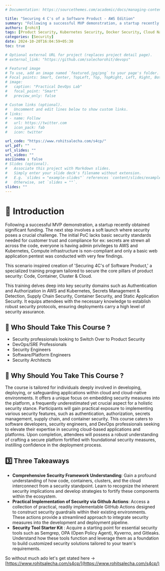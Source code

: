 ```yaml
---
# Documentation: https://sourcethemes.com/academic/docs/managing-content/

title: "Securing 4 C's of a Software Product - AWS Edition"
summary: "Following a successful MVP demonstration, a startup recently secured significant funding and is preparing for a soft launch, highlighting the need for enhanced security measures. Their initial proof of concept lacks essential security standards, including proper Secrets Management and compliance protocols, which are crucial for building customer trust. In response to these challenges, we created 'Securing 4C's of Software Product,' a specialized training program designed to fortify the core pillars of product security: Code, Containers, Clusters, and Cloud. This comprehensive training covers key security domains such as Authentication and Authorization in AWS and Kubernetes, Container Security, and Static Application Security, equipping participants with the knowledge to implement robust security protocols and ensure secure deployments in today’s cloud-native environment."
authors: [rohit]
tags: [Product Security, Kubernetes Security, Docker Security, Cloud Native Security, Pentesting, DevSecOps, AWS IAM, AWS EKS Security, Kubernetes RBAC, Container Security, Open Source Security, Cloud Security, DevOps Security, Security Compliance, GitHub Actions Security, SAST, SCA, Compliance as Code, Secrets Management, OPA, Kyverno, Trivy, Gitleaks, AWS SCPs, Golden Containers, IRSA(IAM Roles Service Account), Dependency Checker,IMDSv2 enforcement]
categories: [Security]
date: 2024-10-20T16:04:59+05:30
toc: true

# Optional external URL for project (replaces project detail page).
# external_link: "https://github.com/salecharohit/devops"

# Featured image
# To use, add an image named `featured.jpg/png` to your page's folder.
# Focal points: Smart, Center, TopLeft, Top, TopRight, Left, Right, BottomLeft, Bottom, BottomRight.
# image:
#   caption: "Practical DevOps Lab"
#   focal_point: "Smart"
#   preview_only: false

# Custom links (optional).
#   Uncomment and edit lines below to show custom links.
# links:
# - name: Follow
#   url: https://twitter.com
#   icon_pack: fab
#   icon: twitter

url_code: "https://www.rohitsalecha.com/s4cp/"
url_pdf: ""
url_slides: ""
url_video: ""
asciinema : false
# Slides (optional).
#   Associate this project with Markdown slides.
#   Simply enter your slide deck's filename without extension.
#   E.g. `slides = "example-slides"` references `content/slides/example-slides.md`.
#   Otherwise, set `slides = ""`.
slides: ""
---
```


# 👋 Introduction

Following a successful MVP demonstration, a startup recently obtained significant funding. The next step involves a soft launch where security poses a crucial challenge. The initial PoC lacks basic security standards needed for customer trust and compliance for ex: secrets are strewn all across the code, everyone is having admin privileges to AWS and Kubernetes, Compute infrastructure is non-compliant and only a basic web application pentest was conducted with very few findings.

This scenario inspired creation of 'Securing 4C's of Software Product,' a specialized training program tailored to secure the core pillars of product security: Code, Container, Cluster & Cloud.

This training delves deep into key security domains such as Authentication and Authorization in AWS and Kubernetes, Secrets Management & Detection, Supply Chain Security, Container Security, and Static Application Security. It equips attendees with the necessary knowledge to establish robust security protocols, ensuring deployments carry a high level of security assurance.

## 🤺 Who Should Take This Course ?

- Security professionals looking to Switch Over to Product Security
- DevOps/SRE Professionals
- Security Engineers
- Software/Platform Engineers
- Security Architects

## 🎩 Why Should You Take This Course ?

The course is tailored for individuals deeply involved in developing, deploying, or safeguarding applications within cloud and cloud-native environments. It offers a unique focus on embedding security measures into the platform, a frequently underestimated yet crucial aspect for a holistic security stance. Participants will gain practical exposure to implementing various security features, such as authentication, authorization, secrets management, supply chain, and container security. This course caters to software developers, security engineers, and DevOps professionals seeking to elevate their expertise in securing cloud-based applications and platforms. Upon completion, attendees will possess a robust understanding of crafting a secure platform fortified with foundational security measures, instilling confidence in the deployment process.

## 3️⃣ Three Takeaways

- **Comprehensive Security Framework Understanding**: Gain a profound understanding of how code, containers, clusters, and the cloud interconnect from a security standpoint. Learn to recognize the inherent security implications and develop strategies to fortify these components within the ecosystem.
- **Practical Implementation of Security via Github Actions**: Access a collection of practical, readily implementable GitHub Actions designed to construct security guardrails within their existing environments. These actions provide a streamlined approach to integrate security measures into the development and deployment pipeline.
- **Security Tool Starter Kit** : Acquire a starting point for essential security tools such as Semgrep, OPA (Open Policy Agent), Kyverno, and Gitleaks. Understand how these tools function and leverage them as a foundation to build customized security solutions tailored to your team's requirements.

So without much ado let's get stated here -> [https://www.rohitsalecha.com/s4cp/](https://www.rohitsalecha.com/s4cp/)